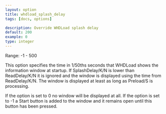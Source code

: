 ```yaml
---
layout: option
title: whdload_splash_delay
tags: [docs, options]

description: Override WHDLoad splash delay
default: 200
example: 0
type: integer
---
```


Range: -1 - 500

This option specifies the time in 1/50ths seconds that WHDLoad shows the
information window at startup. If SplashDelay/K/N is lower than
ReadDelay/K/N it is ignored and the window is displayed using the time from
ReadDelay/K/N. The window is displayed at least as long as Preload/S is
processing.

If the option is set to 0 no window will be displayed at all. If the option
is set to -1 a Start button is added to the window and it remains open until
this button has been pressed.
